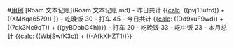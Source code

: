 #[用例](用例.md) [Roam 文本记账](Roam 文本记账.md)
    - 昨日共计 {{[calc](calc.md): ((pvj13utrd)) + ((XMKqa6579)) }}
        - 吃晚饭 30
        - 打车 45
    - 今日共计 {{[calc](calc.md): ((Dd9xuF9wd)) + ((7qk3Nc9qT)) + ((gyBDobG4h))}}
        - 打车 20
        - 吃晚饭 33
        - 吃中饭 23
    - 本月总计 {{[calc](calc.md): ((WbjSwfK3c)) + ((-AfkXHZT1))}}
